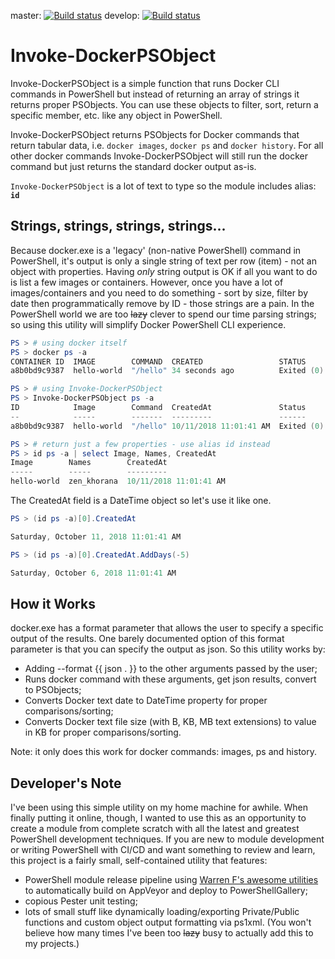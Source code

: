 
master: [![Build status](https://ci.appveyor.com/api/projects/status/1m6rgmj4h3p8m20q/branch/master?svg=true)](https://ci.appveyor.com/project/DTW-DanWard/invoke-docker-psobject/branch/master)   develop: [![Build status](https://ci.appveyor.com/api/projects/status/1m6rgmj4h3p8m20q/branch/develop?svg=true)](https://ci.appveyor.com/project/DTW-DanWard/invoke-docker-psobject/branch/develop)

# Invoke-DockerPSObject
Invoke-DockerPSObject is a simple function that runs Docker CLI commands in PowerShell but instead of returning an array of strings it returns proper PSObjects.  You can use these objects to filter, sort, return a specific member, etc. like any object in PowerShell.

Invoke-DockerPSObject returns PSObjects for Docker commands that return tabular data, i.e. `docker images`, `docker ps` and `docker history`. For all other docker commands Invoke-DockerPSObject will still run the docker command but just returns the standard docker output as-is.

`Invoke-DockerPSObject` is a lot of text to type so the module includes alias: **`id`**

## Strings, strings, strings, strings...
Because docker.exe is a 'legacy' (non-native PowerShell) command in PowerShell, it's output is only a single string of text per row (item) - not an object with properties.  Having _only_ string output is OK if all you want to do is list a few images or containers.  However, once you have a lot of images/containers and you need to do something - sort by size, filter by date then programmatically remove by ID - those strings are a pain.  In the PowerShell world we are too ~~lazy~~ clever to spend our time parsing strings; so using this utility will simplify Docker PowerShell CLI experience.


```PowerShell
PS > # using docker itself
PS > docker ps -a
CONTAINER ID  IMAGE        COMMAND  CREATED                 STATUS                    PORTS   NAMES
a8b0bd9c9387  hello-world  "/hello" 34 seconds ago          Exited (0) 5 seconds ago          zen_khorana

PS > # using Invoke-DockerPSObject
PS > Invoke-DockerPSObject ps -a
ID            Image        Command  CreatedAt               Status                    Ports   Names
--            -----        -------  ---------               ------                    -----   -----
a8b0bd9c9387  hello-world  "/hello" 10/11/2018 11:01:41 AM  Exited (0) 5 seconds ago          zen_khorana

PS > # return just a few properties - use alias id instead
PS > id ps -a | select Image, Names, CreatedAt
Image        Names        CreatedAt
-----        -----        ---------
hello-world  zen_khorana  10/11/2018 11:01:41 AM
```



The CreatedAt field is a DateTime object so let's use it like one.

```PowerShell
PS > (id ps -a)[0].CreatedAt

Saturday, October 11, 2018 11:01:41 AM

PS > (id ps -a)[0].CreatedAt.AddDays(-5)

Saturday, October 6, 2018 11:01:41 AM
```

## How it Works
docker.exe has a format parameter that allows the user to specify a specific output of the results. One barely documented option of this format parameter is that you can specify the output as json.  So this utility works by:
* Adding --format {{ json . }} to the other arguments passed by the user;
* Runs docker command with these arguments, get json results, convert to PSObjects;
* Converts Docker text date to DateTime property for proper comparisons/sorting;
* Converts Docker text file size (with B, KB, MB text extensions) to value in KB for proper comparisons/sorting.

Note: it only does this work for docker commands: images, ps and history.


## Developer's Note
I've been using this simple utility on my home machine for awhile.  When finally putting it online, though, I wanted to use this as an opportunity to create a module from complete scratch with all the latest and greatest PowerShell development techniques.  If you are new to module development or writing PowerShell with CI/CD and want something to review and learn, this project is a fairly small, self-contained utility that features:
* PowerShell module release pipeline using [Warren F's awesome utilities](http://ramblingcookiemonster.github.io/PSDeploy-Inception/) to automatically build on AppVeyor and deploy to PowerShellGallery;
* copious Pester unit testing;
* lots of small stuff like dynamically loading/exporting Private/Public functions and custom object output formatting via ps1xml.  (You won't believe how many times I've been too ~~lazy~~ busy to actually add this to my projects.)

